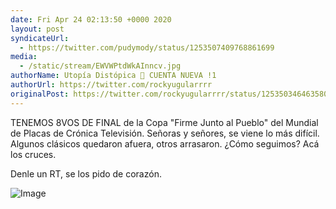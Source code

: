 ```yaml
---
date: Fri Apr 24 02:13:50 +0000 2020
layout: post
syndicateUrl:
  - https://twitter.com/pudymody/status/1253507409768861699
media:
  - /static/stream/EWVWPtdWkAInncv.jpg
authorName: Utopía Distópica 💚 CUENTA NUEVA !1
authorUrl: https://twitter.com/rockyugularrrr
originalPost: https://twitter.com/rockyugularrrr/status/1253503464635805698
---
```

TENEMOS 8VOS DE FINAL de la Copa "Firme Junto al Pueblo" del Mundial de Placas de Crónica Televisión. Señoras y señores, se viene lo más difícil. Algunos clásicos quedaron afuera, otros arrasaron. ¿Cómo seguimos? Acá los cruces.

Denle un RT, se los pido de corazón. 

![Image](/static/stream/EWVWPtdWkAInncv.jpg)